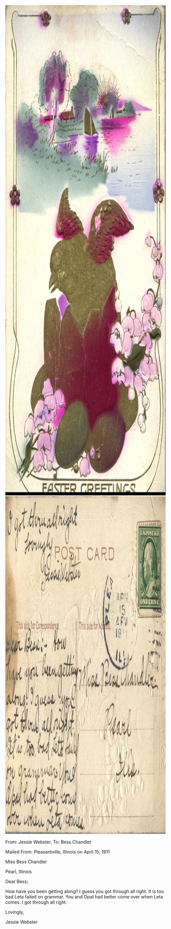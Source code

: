 <html><body><a href="/wp-content/uploads/2014/05/postcard-2014-20140501_17292815_0170.jpg"><img class="alignnone size-full wp-image-527" src="/wp-content/uploads/2014/05/postcard-2014-20140501_17292815_0170.jpg" alt="postcard-2014-20140501_17292815_0170" width="1060" height="1538"></a> <a href="/wp-content/uploads/2014/05/postcard-2014-20140501_17293599_0171.jpg"><img class="alignnone size-full wp-image-528" src="/wp-content/uploads/2014/05/postcard-2014-20140501_17293599_0171.jpg" alt="postcard-2014-20140501_17293599_0171" width="1545" height="1059"></a>



From: Jessie Webster, To: Bess Chandler

Mailed From: Pleasantville, Illinois on April 15, 1911



Miss Bess Chandler

Pearl, Illinois



Dear Bess;

How have you been getting along? I guess you got through all right. It is too bad Leta failed on grammar. You and Opal had better come over when Leta comes. I got through all right.

Lovingly,

Jessie Webster</body></html>